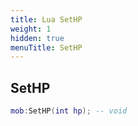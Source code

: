 ```yaml
---
title: Lua SetHP
weight: 1
hidden: true
menuTitle: SetHP
---
```

## SetHP
```lua
mob:SetHP(int hp); -- void
```